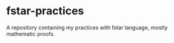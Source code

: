 # fstar-practices
A repository containing my practices with fstar language, mostly mathematic proofs.
